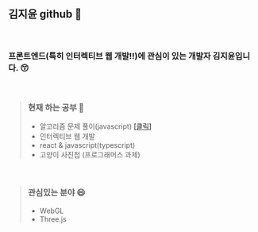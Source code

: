 ## 김지윤 github 👋   

<br>

### 프론트엔드(특히 인터렉티브 웹 개발!!)에 관심이 있는 개발자 김지윤입니다. 😙

<br>


>### 현재 하는 공부 🤔          
>- 알고리즘 문제 풀이(javascript) <a href ="https://github.com/jiyun1006/algorithm"> [클릭] </a>   
>- 인터렉티브 웹 개발
>- react & javascript(typescript)
>- 고양이 사진첩 (프로그래머스 과제)

<br>


>### 관심있는 분야 😄     
>- WebGL
>- Three.js






<!--
**jiyun1006/jiyun1006** is a ✨ _special_ ✨ repository because its `README.md` (this file) appears on your GitHub profile.

Here are some ideas to get you started:

- 🔭 I’m currently working on ...
- 🌱 I’m currently learning ...
- 👯 I’m looking to collaborate on ...
- 🤔 I’m looking for help with ...
- 💬 Ask me about ...
- 📫 How to reach me: ...
- 😄 Pronouns: ...

-->

